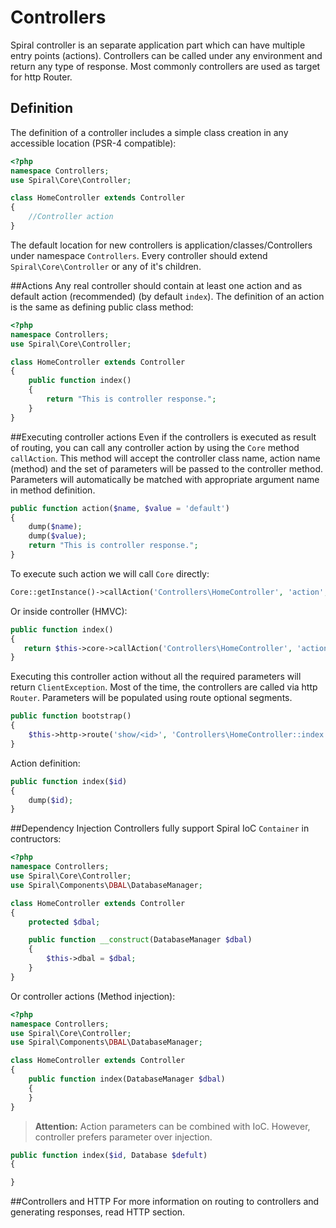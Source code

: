 # Controllers
Spiral controller is an separate application part which can have multiple entry points (actions). 
Controllers can be called under any environment and return any type of response. Most commonly controllers
are used as target for http Router.

## Definition
The definition of a controller includes a simple class creation in any accessible location (PSR-4 compatible):
```php
<?php
namespace Controllers;
use Spiral\Core\Controller;

class HomeController extends Controller
{
    //Controller action  
}
```
The default location for new controllers is application/classes/Controllers under namespace `Controllers`. 
Every controller should extend `Spiral\Core\Controller` or any of it's children.

##Actions
Any real controller should contain at least one action and as default action (recommended) (by default 
`index`). The definition of an action is the same as defining public class method:
```php
<?php
namespace Controllers;
use Spiral\Core\Controller;

class HomeController extends Controller
{
    public function index() 
    {
        return "This is controller response.";
    }
}
```

##Executing controller actions
Even if the controllers is executed as result of routing, you can call any controller action by 
using the `Core` method `callAction`. This method will accept the controller class name, action name (method)
 and the set of parameters will be passed to the controller method. Parameters will automatically be matched
  with appropriate argument name in method definition.
```php
public function action($name, $value = 'default') 
{
    dump($name);
    dump($value);
    return "This is controller response.";
}
```
To execute such action we will call `Core` directly:
```php
Core::getInstance()->callAction('Controllers\HomeController', 'action', ['name' => 'John']);
```
Or inside controller (HMVC):
```php
public function index() 
{
   return $this->core->callAction('Controllers\HomeController', 'action', ['name' => 'John']);
}
```
Executing this controller action without all the required parameters will return `ClientException`. Most
 of the time, the controllers are called via http `Router`. Parameters will be populated using route optional 
 segments.
```php
public function bootstrap()
{
    $this->http->route('show/<id>', 'Controllers\HomeController::index');
}
```
Action definition:
```php
public function index($id) 
{
    dump($id);
}
```

##Dependency Injection
Controllers fully support Spiral IoC `Container` in contructors:
```php
<?php
namespace Controllers;
use Spiral\Core\Controller;
use Spiral\Components\DBAL\DatabaseManager;

class HomeController extends Controller
{
    protected $dbal;

    public function __construct(DatabaseManager $dbal)
    {
        $this->dbal = $dbal;
    }
}
```
Or controller actions (Method injection):
```php
<?php
namespace Controllers;
use Spiral\Core\Controller;
use Spiral\Components\DBAL\DatabaseManager;

class HomeController extends Controller
{
    public function index(DatabaseManager $dbal)
    {
    }
}
```
> **Attention:** Action parameters can be combined with IoC. However, controller prefers 
parameter over injection.

```php
public function index($id, Database $defult)
{

}
```
##Controllers and HTTP
For more information on routing to controllers and generating responses, read HTTP section.
